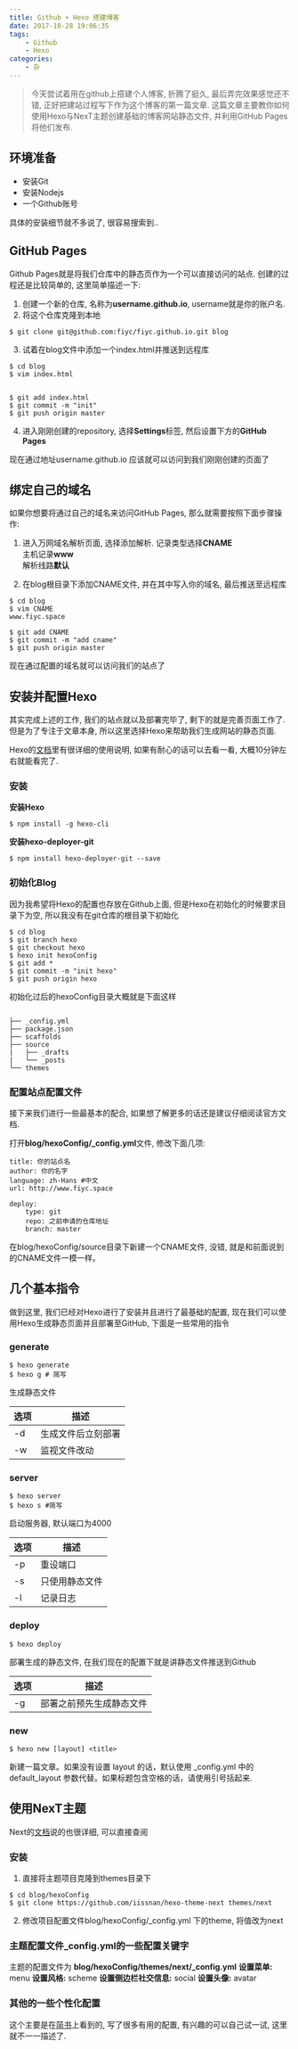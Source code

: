 ```yaml
---
title: Github + Hexo 搭建博客
date: 2017-10-28 19:06:35
tags:
	- Github
	- Hexo
categories:
	- 杂
---
```


> 今天尝试着用在github上搭建个人博客, 折腾了挺久, 最后弄完效果感觉还不错, 正好把建站过程写下作为这个博客的第一篇文章. 这篇文章主要教你如何使用Hexo与NexT主题创建基础的博客网站静态文件, 并利用GitHub Pages将他们发布.  

<!-- more -->

## 环境准备
* 安装Git
* 安装Nodejs
* 一个Github账号

具体的安装细节就不多说了, 很容易搜索到..


## GitHub Pages
Github Pages就是将我们仓库中的静态页作为一个可以直接访问的站点. 创建的过程还是比较简单的, 这里简单描述一下:  

1. 创建一个新的仓库, 名称为**username.github.io**, username就是你的账户名.  
2. 将这个仓库克隆到本地
```
$ git clone git@github.com:fiyc/fiyc.github.io.git blog
```
3. 试着在blog文件中添加一个index.html并推送到远程库
```
$ cd blog
$ vim index.html


$ git add index.html
$ git commit -m "init"
$ git push origin master
```
4. 进入刚刚创建的repository, 选择**Settings**标签, 然后设置下方的**GitHub Pages**  

现在通过地址username.github.io 应该就可以访问到我们刚刚创建的页面了

## 绑定自己的域名  
如果你想要将通过自己的域名来访问GitHub Pages, 那么就需要按照下面步骤操作:  
1. 进入万网域名解析页面, 选择添加解析.
记录类型选择**CNAME**   
主机记录**www**  
解析线路**默认**   

2. 在blog根目录下添加CNAME文件, 并在其中写入你的域名, 最后推送至远程库
```
$ cd blog
$ vim CNAME
www.fiyc.space

$ git add CNAME
$ git commit -m "add cname"
$ git push origin master
```
现在通过配置的域名就可以访问我们的站点了

## 安装并配置Hexo
其实完成上述的工作, 我们的站点就以及部署完毕了, 剩下的就是完善页面工作了. 但是为了专注于文章本身, 所以这里选择Hexo来帮助我们生成网站的静态页面.  

Hexo的[文档](https://hexo.io/zh-cn/docs/)里有很详细的使用说明, 如果有耐心的话可以去看一看, 大概10分钟左右就能看完了.  

### 安装
**安装Hexo**
```
$ npm install -g hexo-cli
```
**安装hexo-deployer-git**
```
$ npm install hexo-deployer-git --save
```
### 初始化Blog
因为我希望将Hexo的配置也存放在Github上面, 但是Hexo在初始化的时候要求目录下为空, 所以我没有在git仓库的根目录下初始化
```
$ cd blog
$ git branch hexo
$ git checkout hexo
$ hexo init hexoConfig
$ git add *
$ git commit -m "init hexo"
$ git push origin hexo
```
初始化过后的hexoConfig目录大概就是下面这样  
```

├── _config.yml
├── package.json
├── scaffolds
├── source
|   ├── _drafts
|   └── _posts
└── themes
```

### 配置站点配置文件  
接下来我们进行一些最基本的配合, 如果想了解更多的话还是建议仔细阅读官方文档.  

打开**blog/hexoConfig/_config.yml**文件, 修改下面几项:   
```
title: 你的站点名
author: 你的名字
language: zh-Hans #中文
url: http://www.fiyc.space

deploy:
	type: git
	repo: 之前申请的仓库地址
	branch: master
```

在blog/hexoConfig/source目录下新建一个CNAME文件, 没错, 就是和前面说到的CNAME文件一模一样。

## 几个基本指令
做到这里, 我们已经对Hexo进行了安装并且进行了最基础的配置, 现在我们可以使用Hexo生成静态页面并且部署至GitHub, 下面是一些常用的指令

### generate
```
$ hexo generate 
$ hexo g # 简写
```
生成静态文件  

选项 | 描述
---|---
-d | 生成文件后立刻部署
-w | 监视文件改动  

### server
```
$ hexo server 
$ hexo s #简写 
```
启动服务器, 默认端口为4000

选项 | 描述
---|---
-p | 重设端口
-s | 只使用静态文件
-l | 记录日志

### deploy
```
$ hexo deploy 
```
部署生成的静态文件, 在我们现在的配置下就是讲静态文件推送到Github

选项 | 描述
---|---
-g | 部署之前预先生成静态文件


### new
```
$ hexo new [layout] <title>
```
新建一篇文章。如果没有设置 layout 的话，默认使用 _config.yml 中的 default_layout 参数代替。如果标题包含空格的话，请使用引号括起来. 

## 使用NexT主题
Next的[文档](http://theme-next.iissnan.com/getting-started.html)说的也很详细, 可以直接查阅  

### 安装
1. 直接将主题项目克隆到themes目录下  
```
$ cd blog/hexoConfig
$ git clone https://github.com/iissnan/hexo-theme-next themes/next
```

2. 修改项目配置文件blog/hexoConfig/_config.yml 下的theme, 将值改为next

### 主题配置文件_config.yml的一些配置关键字
主题的配置文件为 **blog/hexoConfig/themes/next/_config.yml**
**设置菜单:**  menu 
**设置风格:**  scheme 
**设置侧边栏社交信息:**  social 
**设置头像:**  avatar 

### 其他的一些个性化配置
这个主要是在[简书](http://www.jianshu.com/p/f054333ac9e6)上看到的, 写了很多有用的配置, 有兴趣的可以自己试一试, 这里就不一一描述了.











